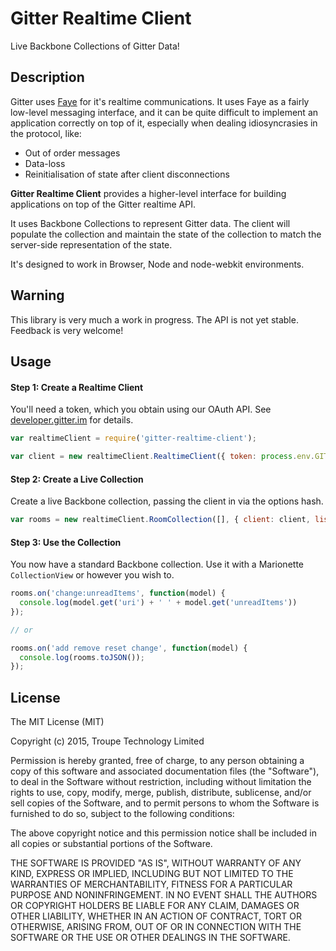 # Gitter Realtime Client

Live Backbone Collections of Gitter Data!

## Description

Gitter uses [Faye](http://faye.jcoglan.com) for it's realtime communications. It uses Faye as a fairly low-level messaging interface, and it can be quite difficult to implement an application correctly on top of it, especially when dealing idiosyncrasies in the protocol, like:

* Out of order messages
* Data-loss 
* Reinitialisation of state after client disconnections

**Gitter Realtime Client** provides a higher-level interface for building applications on top of the Gitter realtime API.

It uses Backbone Collections to represent Gitter data. The client will populate the collection and maintain the state of the collection to match the server-side representation of the state.

It's designed to work in Browser, Node and node-webkit environments.

## Warning

This library is very much a work in progress. The API is not yet stable. Feedback is very welcome!

## Usage

#### Step 1: Create a Realtime Client

You'll need a token, which you obtain using our OAuth API. See [developer.gitter.im](https://developer.gitter.im) for details.

```javascript
var realtimeClient = require('gitter-realtime-client');

var client = new realtimeClient.RealtimeClient({ token: process.env.GITTER_TOKEN });

```

#### Step 2: Create a Live Collection

Create a live Backbone collection, passing the client in via the options hash.

```javascript
var rooms = new realtimeClient.RoomCollection([], { client: client, listen: true });
```

#### Step 3: Use the Collection

You now have a standard Backbone collection. Use it with a Marionette `CollectionView` or however you wish to.


```javascript
rooms.on('change:unreadItems', function(model) {
  console.log(model.get('uri') + ' ' + model.get('unreadItems'))
});

// or

rooms.on('add remove reset change', function(model) {
  console.log(rooms.toJSON());
});
```

## License

The MIT License (MIT)

Copyright (c) 2015, Troupe Technology Limited

Permission is hereby granted, free of charge, to any person obtaining a copy
of this software and associated documentation files (the "Software"), to deal
in the Software without restriction, including without limitation the rights
to use, copy, modify, merge, publish, distribute, sublicense, and/or sell
copies of the Software, and to permit persons to whom the Software is
furnished to do so, subject to the following conditions:

The above copyright notice and this permission notice shall be included in
all copies or substantial portions of the Software.

THE SOFTWARE IS PROVIDED "AS IS", WITHOUT WARRANTY OF ANY KIND, EXPRESS OR
IMPLIED, INCLUDING BUT NOT LIMITED TO THE WARRANTIES OF MERCHANTABILITY,
FITNESS FOR A PARTICULAR PURPOSE AND NONINFRINGEMENT. IN NO EVENT SHALL THE
AUTHORS OR COPYRIGHT HOLDERS BE LIABLE FOR ANY CLAIM, DAMAGES OR OTHER
LIABILITY, WHETHER IN AN ACTION OF CONTRACT, TORT OR OTHERWISE, ARISING FROM,
OUT OF OR IN CONNECTION WITH THE SOFTWARE OR THE USE OR OTHER DEALINGS IN
THE SOFTWARE.
